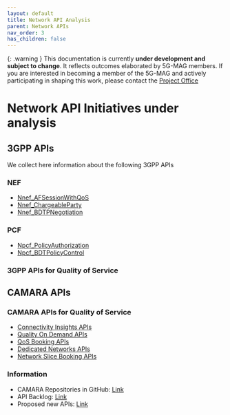 ```yaml
---
layout: default
title: Network API Analysis
parent: Network APIs
nav_order: 3
has_children: false
---
```


{: .warning }
This documentation is currently **under development and subject to change**. It reflects outcomes elaborated by 5G-MAG members. If you are interested in becoming a member of the 5G-MAG and actively participating in shaping this work, please contact the [Project Office](https://www.5g-mag.com/contact)

# Network API Initiatives under analysis

## 3GPP APIs
We collect here information about the following 3GPP APIs

### NEF
- [Nnef_AFSessionWithQoS]()
- [Nnef_ChargeableParty]()
- [Nnef_BDTPNegotiation]()

### PCF
- [Npcf_PolicyAuthorization]()
- [Npcf_BDTPolicyControl]()
### 3GPP APIs for Quality of Service

## CAMARA APIs

### CAMARA APIs for Quality of Service
 - [Connectivity Insights APIs](./CAMARA_ConnectivityInsights.html)
 - [Quality On Demand APIs](./CAMARA_QualityonDemand.html)
 - [QoS Booking APIs](./CAMARA_QoSBooking.html)
 - [Dedicated Networks APIs](./CAMARA_DedicatedNetworks.html)
 - [Network Slice Booking APIs](./CAMARA_NetworkSliceBooking.html)

### Information
- CAMARA Repositories in GitHub: [Link](https://github.com/orgs/camaraproject/repositories?q=sort%3Aname-asc)
- API Backlog: [Link](https://github.com/camaraproject/WorkingGroups/blob/main/APIBacklog/documentation/APIbacklog.md)
- Proposed new APIs: [Link](https://github.com/camaraproject/WorkingGroups/pulls)

